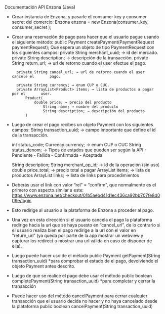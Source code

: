 Documentación API Enzona (Java)

- Crear instancia de Enzona, y pasarle el consumer key y consumer secret del comercio:
Enzona enzona = new Enzona(consumer_key, consumer_secret );

- Crear una reservación de pago para hacer que el usuario pague usando el siguiente método:
	public Payment createPayment(PaymentRequest paymentRequest);
	Que espera un objeto de tipo PaymentRequest con los siguientes campos:
		private String merchant_uuid; → id del mercado.
    		private String description; → descripción de la transacción.
    		private String return_url; → url de retorno cuando el user efectue el 		pago.
		
		private String cancel_url; → url de retorno cuando el user cancele el 		pago.		
		
		private String currency; → enum CUP o CUC.
		private ArrayList<Product> items; → lista de productos a pagar por el 		user.
			Product(
				double price; → precio del producto
    				String name; → nombre del producto
    				String description; → descripción del producto
			)

- Luego de crear el pago recibes un objeto Payment con los siguientes campos:
	String transaction_uuid; → campo importante que define el id de la 	transacción.
    	
	int status_code;
    	Currency currency; → enum CUP o CUC
    	String status_denom; → Tipos de estados que pueden ser según la API
		- Pendiente
    		- Fallida
    		- Confirmada
    		- Aceptada
    	
	String description;
    	String merchant_op_id; → id de la operación (sin uso)
    	double price_total; → precio total a pagar
    	ArrayList<Product> items; → lista de productos
    	ArrayList<Link> links; → lista de links para procedimientos

- Deberás usar el link con valor “rel” = “confirm”, que normalmente es el primero con aspecto similar a este:
	https://www.enzona.net/checkout/01b5aebd41d1ec436ca92bb707fe8d009e/login

- Esto redirige al usuario a la plataforma de Enzona a proceder al pago.
- Una vez en esta dirección si el usuario cancela el pago la plataforma redirige hacia la url que se haya puesto en “cancel_url”, de lo contrario si el usuario realiza bien el pago redirige a la url con el valor en “return_url” (ya queda por parte de la app mostrar un webview y capturar los redirect o mostrar una url válida en caso de disponer de ella). 
- Luego puede hacer uso de el método
	public Payment getPayment(String transaction_uuid)
	*para comprobar el estado de el pago, devolviendo el objeto Payment antes descrito.

- Luego de que se realice el pago debe usar el método
    public boolean completePayment(String transaction_uuid)
	*para completar y cerrar la transacción

- Puede hacer uso del método cancelPayment para cerrar cualquier transacción que el usuario decida no hacer y no haya cancelado desde la plataforma
    public boolean cancelPayment(String transaction_uuid)
    